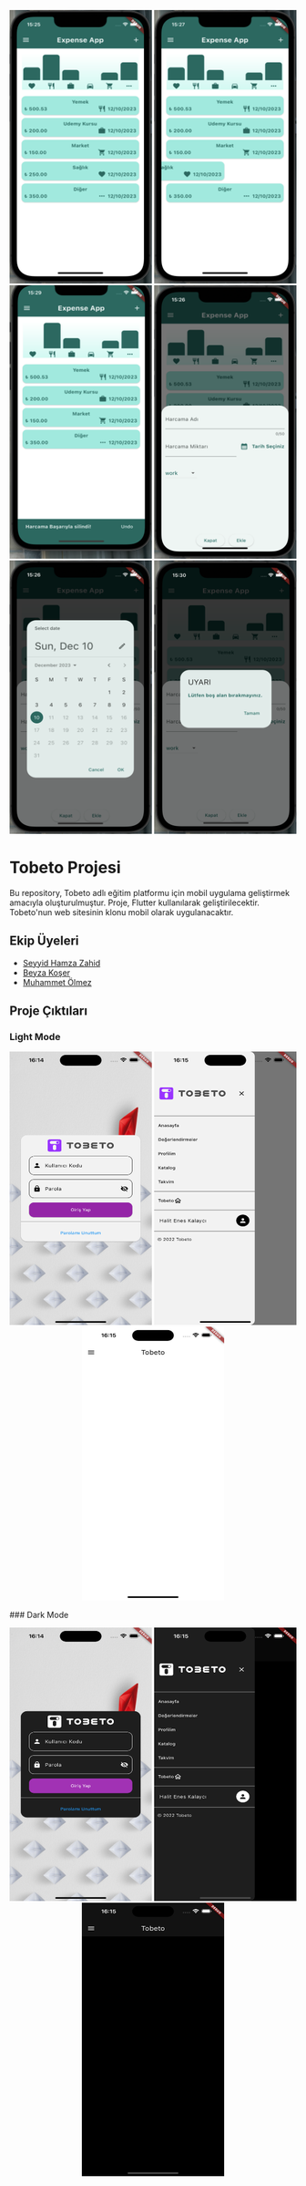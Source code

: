 <p align="middle">

<img src="https://github.com/beyzakoser/expenseAppFlutter/blob/main/img/img1.1.png" width="250" height="480">
<img src="https://github.com/beyzakoser/expenseAppFlutter/blob/main/img/img1.2.png" width="250" height="480">
<img src="https://github.com/beyzakoser/expenseAppFlutter/blob/main/img/img1.3.png" width="250" height="480">
<img src="https://github.com/beyzakoser/expenseAppFlutter/blob/main/img/img1.4.png" width="250" height="480">
<img src="https://github.com/beyzakoser/expenseAppFlutter/blob/main/img/img1.5.png" width="250" height="480">
<img src="https://github.com/beyzakoser/expenseAppFlutter/blob/main/img/img1.6.png" width="250" height="480">

</p>



# Tobeto Projesi

Bu repository, Tobeto adlı eğitim platformu için mobil uygulama geliştirmek amacıyla oluşturulmuştur. Proje, Flutter kullanılarak geliştirilecektir. Tobeto'nun web sitesinin klonu mobil olarak uygulanacaktır.

## Ekip Üyeleri
- [Seyyid Hamza Zahid](https://github.com/zahidseyyid)
- [Beyza Koşer](https://github.com/beyzakoser)
- [Muhammet Ölmez](https://github.com/MuhammetMM)

## Proje Çıktıları
### Light Mode

<p align="middle">

<img src="https://github.com/MuhammetMM/pairProject/blob/main/assets/readmeImages/loginLight.png" width="250" height="480">
<img src="https://github.com/MuhammetMM/pairProject/blob/main/assets/readmeImages/homePageDrawerLight.png" width="250" height="480">
<img src="https://github.com/MuhammetMM/pairProject/blob/main/assets/readmeImages/homePageLight.png" width="250" height="480">


</p>
### Dark Mode

<p align="middle">

<img src="https://github.com/MuhammetMM/pairProject/blob/main/assets/readmeImages/loginDark.png" width="250" height="480">
<img src="https://github.com/MuhammetMM/pairProject/blob/main/assets/readmeImages/homePageDrawerDark.png.png" width="250" height="480">
<img src="https://github.com/MuhammetMM/pairProject/blob/main/assets/readmeImages/homePageDark.png" width="250" height="480">


</p>

